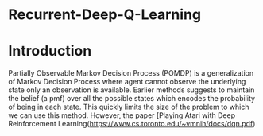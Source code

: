 # Recurrent-Deep-Q-Learning

# Introduction
Partially Observable Markov Decision Process (POMDP) is a generalization of Markov Decision Process where agent cannot observe 
the underlying state only an observation is available. Earlier methods suggests to maintain the belief (a pmf) over all the possible states which encodes the probability of being in each state. This quickly limits the size of the problem to which we can use this method. However, the paper [Playing Atari with Deep Reinforcement Learning(https://www.cs.toronto.edu/~vmnih/docs/dqn.pdf)
